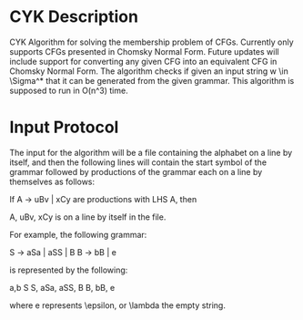 # CYK Description
CYK Algorithm for solving the membership problem of CFGs. Currently only supports CFGs presented in Chomsky Normal Form. Future updates will include support for converting any given CFG into an equivalent CFG in Chomsky Normal Form. 
The algorithm checks if given an input string w \in \Sigma^* that it can be generated from the given grammar. This algorithm is supposed to run in O(n^3) time. 

# Input Protocol 
The input for the algorithm will be a file containing the alphabet on a line by itself, and then the following lines will contain the start symbol of the grammar followed by productions of the grammar each on a line by themselves
as follows: 

If A -> uBv | xCy are productions with LHS A, then 

A, uBv, xCy is on a line by itself in the file. 

For example, the following grammar: 

S -> aSa | aSS | B
B -> bB | e 

is represented by the following: 

a,b
S
S, aSa, aSS, B
B, bB, e 

where e represents \epsilon, or \lambda the empty string. 